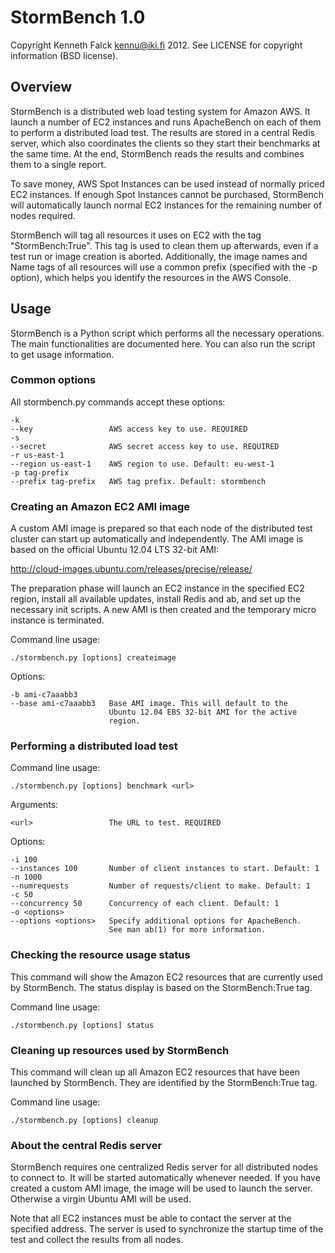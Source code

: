 # StormBench 1.0

Copyright Kenneth Falck <kennu@iki.fi> 2012.
See LICENSE for copyright information (BSD license).

## Overview

StormBench is a distributed web load testing system for Amazon AWS.
It launch a number of EC2 instances and runs ApacheBench on each of
them to perform a distributed load test. The results are stored in
a central Redis server, which also coordinates the clients so they
start their benchmarks at the same time. At the end, StormBench
reads the results and combines them to a single report.

To save money, AWS Spot Instances can be used instead of normally
priced EC2 instances. If enough Spot Instances cannot be purchased,
StormBench will automatically launch normal EC2 instances for the
remaining number of nodes required.

StormBench will tag all resources it uses on EC2 with the tag
"StormBench:True". This tag is used to clean them up afterwards,
even if a test run or image creation is aborted. Additionally, the
image names and Name tags of all resources will use a common prefix
(specified with the -p option), which helps you identify the resources
in the AWS Console.

## Usage

StormBench is a Python script which performs all the necessary operations.
The main functionalities are documented here. You can also run the script
to get usage information.

### Common options

All stormbench.py commands accept these options:

    -k
    --key                 AWS access key to use. REQUIRED
    -s
    --secret              AWS secret access key to use. REQUIRED
    -r us-east-1
    --region us-east-1    AWS region to use. Default: eu-west-1
    -p tag-prefix
    --prefix tag-prefix   AWS tag prefix. Default: stormbench

### Creating an Amazon EC2 AMI image

A custom AMI image is prepared so that each node of the distributed test
cluster can start up automatically and independently. The AMI image is
based on the official Ubuntu 12.04 LTS 32-bit AMI:

http://cloud-images.ubuntu.com/releases/precise/release/

The preparation phase will launch an EC2 instance in the specified EC2
region, install all available updates, install Redis and ab, and set up
the necessary init scripts. A new AMI is then created and the temporary
micro instance is terminated.

Command line usage:

    ./stormbench.py [options] createimage

Options:

    -b ami-c7aaabb3
    --base ami-c7aaabb3   Base AMI image. This will default to the
                          Ubuntu 12.04 EBS 32-bit AMI for the active
                          region.

### Performing a distributed load test

Command line usage:

    ./stormbench.py [options] benchmark <url>

Arguments:

    <url>                 The URL to test. REQUIRED

Options:

    -i 100
    --instances 100       Number of client instances to start. Default: 1
    -n 1000
    --numrequests         Number of requests/client to make. Default: 1
    -c 50
    --concurrency 50      Concurrency of each client. Default: 1
    -o <options>
    --options <options>   Specify additional options for ApacheBench.
                          See man ab(1) for more information.

### Checking the resource usage status

This command will show the Amazon EC2 resources that are currently used
by StormBench. The status display is based on the StormBench:True tag.

Command line usage:

    ./stormbench.py [options] status

### Cleaning up resources used by StormBench

This command will clean up all Amazon EC2 resources that have been launched
by StormBench. They are identified by the StormBench:True tag.

Command line usage:

    ./stormbench.py [options] cleanup

### About the central Redis server

StormBench requires one centralized Redis server for all distributed
nodes to connect to. It will be started automatically whenever needed.
If you have created a custom AMI image, the image will be used to
launch the server. Otherwise a virgin Ubuntu AMI will be used.

Note that all EC2 instances must be able to contact the server at the
specified address. The server is used to synchronize the startup time
of the test and collect the results from all nodes.

